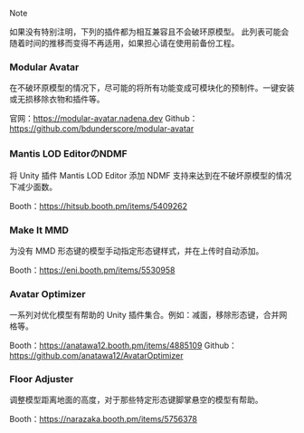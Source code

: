 > [!NOTE]
> 如果没有特别注明，下列的插件都为相互兼容且不会破环原模型。
> 此列表可能会随着时间的推移而变得不再适用，如果担心请在使用前备份工程。

### Modular Avatar
在不破环原模型的情况下，尽可能的将所有功能变成可模块化的预制件。一键安装或无损移除衣物和插件等。

官网：https://modular-avatar.nadena.dev
Github：https://github.com/bdunderscore/modular-avatar

### Mantis LOD EditorのNDMF
将 Unity 插件 Mantis LOD Editor 添加 NDMF 支持来达到在不破坏原模型的情况下减少面数。

Booth：https://hitsub.booth.pm/items/5409262

### Make It MMD
为没有 MMD 形态键的模型手动指定形态键样式，并在上传时自动添加。

Booth：https://eni.booth.pm/items/5530958

### Avatar Optimizer
一系列对优化模型有帮助的 Unity 插件集合。例如：减面，移除形态键，合并网格等。

Booth：https://anatawa12.booth.pm/items/4885109
Github：https://github.com/anatawa12/AvatarOptimizer

### Floor Adjuster
调整模型距离地面的高度，对于那些特定形态键脚掌悬空的模型有帮助。

Booth：https://narazaka.booth.pm/items/5756378